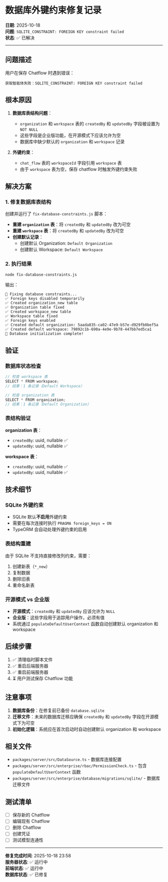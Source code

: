 # 数据库外键约束修复记录

**日期**: 2025-10-18  
**问题**: `SQLITE_CONSTRAINT: FOREIGN KEY constraint failed`  
**状态**: ✅ 已解决

---

## 问题描述

用户在保存 Chatflow 时遇到错误：

```
获取智能体失败：SQLITE_CONSTRAINT: FOREIGN KEY constraint failed
```

## 根本原因

1. **数据库表结构问题**：

    - `organization` 和 `workspace` 表的 `createdBy` 和 `updatedBy` 字段被设置为 `NOT NULL`
    - 这些字段是企业版功能，在开源模式下应该允许为空
    - 数据库中缺少默认的 `organization` 和 `workspace` 记录

2. **外键约束**：
    - `chat_flow` 表的 `workspaceId` 字段引用 `workspace` 表
    - 由于 `workspace` 表为空，保存 chatflow 时触发外键约束失败

## 解决方案

### 1. 修复数据库表结构

创建并运行了 `fix-database-constraints.js` 脚本：

-   **重建 `organization` 表**：将 `createdBy` 和 `updatedBy` 改为可空
-   **重建 `workspace` 表**：将 `createdBy` 和 `updatedBy` 改为可空
-   **创建默认记录**：
    -   创建默认 Organization: `Default Organization`
    -   创建默认 Workspace: `Default Workspace`

### 2. 执行结果

```bash
node fix-database-constraints.js
```

输出：

```
🔧 Fixing database constraints...
✅ Foreign keys disabled temporarily
✅ Created organization_new table
✅ Organization table fixed
✅ Created workspace_new table
✅ Workspace table fixed
✅ Foreign keys enabled
✅ Created default organization: 5aada835-ca02-47e9-b57e-d929fb0bef5a
✅ Created default workspace: 79892c1b-690a-4e9e-9b78-447bb7ed5ca1
🎉 Database initialization complete!
```

## 验证

### 数据库状态检查

```javascript
// 检查 workspace 表
SELECT * FROM workspace;
// 结果：1 条记录（Default Workspace）

// 检查 organization 表
SELECT * FROM organization;
// 结果：1 条记录（Default Organization）
```

### 表结构验证

**organization 表**：

-   `createdBy`: uuid, nullable ✅
-   `updatedBy`: uuid, nullable ✅

**workspace 表**：

-   `createdBy`: uuid, nullable ✅
-   `updatedBy`: uuid, nullable ✅

## 技术细节

### SQLite 外键约束

-   SQLite 默认**不启用**外键约束
-   需要在每次连接时执行 `PRAGMA foreign_keys = ON`
-   TypeORM 会自动处理外键约束的启用

### 表结构重建

由于 SQLite 不支持直接修改列约束，需要：

1. 创建新表（`*_new`）
2. 复制数据
3. 删除旧表
4. 重命名新表

### 开源模式 vs 企业版

-   **开源模式**：`createdBy` 和 `updatedBy` 应该允许为 `NULL`
-   **企业版**：这些字段用于追踪用户操作，必须有值
-   系统通过 `populateDefaultUserContext` 函数自动创建默认 organization 和 workspace

## 后续步骤

1. ✅ 清理临时脚本文件
2. ✅ 重启后端服务器
3. ✅ 重启前端服务器
4. ⏳ 用户测试保存 Chatflow 功能

## 注意事项

1. **数据库备份**：在修复前已备份 `database.sqlite`
2. **迁移文件**：未来的数据库迁移应确保 `createdBy` 和 `updatedBy` 字段在开源模式下为可空
3. **初始化逻辑**：系统应在首次启动时自动创建默认 organization 和 workspace

## 相关文件

-   `packages/server/src/DataSource.ts` - 数据库连接配置
-   `packages/server/src/enterprise/rbac/PermissionCheck.ts` - 包含 `populateDefaultUserContext` 函数
-   `packages/server/src/enterprise/database/migrations/sqlite/` - 数据库迁移文件

## 测试清单

-   [ ] 保存新的 Chatflow
-   [ ] 编辑现有 Chatflow
-   [ ] 删除 Chatflow
-   [ ] 创建凭证
-   [ ] 测试模型连通性

---

**修复完成时间**: 2025-10-18 23:58  
**服务器状态**: ✅ 运行中  
**前端状态**: ✅ 运行中  
**数据库状态**: ✅ 已修复
